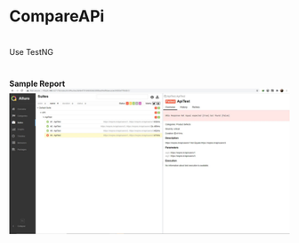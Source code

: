 # CompareAPi
#
#
Use TestNG 
#
**Sample Report**
<img width="960" alt="Sample Allure Report" src="https://github.com/ahmadachmed/CompareAPi/blob/main/API.JPG?raw=true">
